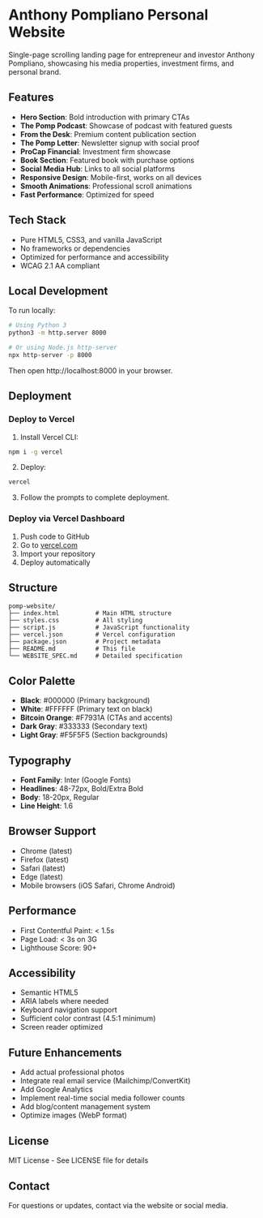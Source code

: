 # Anthony Pompliano Personal Website

Single-page scrolling landing page for entrepreneur and investor Anthony Pompliano, showcasing his media properties, investment firms, and personal brand.

## Features

- **Hero Section**: Bold introduction with primary CTAs
- **The Pomp Podcast**: Showcase of podcast with featured guests
- **From the Desk**: Premium content publication section
- **The Pomp Letter**: Newsletter signup with social proof
- **ProCap Financial**: Investment firm showcase
- **Book Section**: Featured book with purchase options
- **Social Media Hub**: Links to all social platforms
- **Responsive Design**: Mobile-first, works on all devices
- **Smooth Animations**: Professional scroll animations
- **Fast Performance**: Optimized for speed

## Tech Stack

- Pure HTML5, CSS3, and vanilla JavaScript
- No frameworks or dependencies
- Optimized for performance and accessibility
- WCAG 2.1 AA compliant

## Local Development

To run locally:

```bash
# Using Python 3
python3 -m http.server 8000

# Or using Node.js http-server
npx http-server -p 8000
```

Then open http://localhost:8000 in your browser.

## Deployment

### Deploy to Vercel

1. Install Vercel CLI:
```bash
npm i -g vercel
```

2. Deploy:
```bash
vercel
```

3. Follow the prompts to complete deployment.

### Deploy via Vercel Dashboard

1. Push code to GitHub
2. Go to [vercel.com](https://vercel.com)
3. Import your repository
4. Deploy automatically

## Structure

```
pomp-website/
├── index.html          # Main HTML structure
├── styles.css          # All styling
├── script.js           # JavaScript functionality
├── vercel.json         # Vercel configuration
├── package.json        # Project metadata
├── README.md           # This file
└── WEBSITE_SPEC.md     # Detailed specification
```

## Color Palette

- **Black**: #000000 (Primary background)
- **White**: #FFFFFF (Primary text on black)
- **Bitcoin Orange**: #F7931A (CTAs and accents)
- **Dark Gray**: #333333 (Secondary text)
- **Light Gray**: #F5F5F5 (Section backgrounds)

## Typography

- **Font Family**: Inter (Google Fonts)
- **Headlines**: 48-72px, Bold/Extra Bold
- **Body**: 18-20px, Regular
- **Line Height**: 1.6

## Browser Support

- Chrome (latest)
- Firefox (latest)
- Safari (latest)
- Edge (latest)
- Mobile browsers (iOS Safari, Chrome Android)

## Performance

- First Contentful Paint: < 1.5s
- Page Load: < 3s on 3G
- Lighthouse Score: 90+

## Accessibility

- Semantic HTML5
- ARIA labels where needed
- Keyboard navigation support
- Sufficient color contrast (4.5:1 minimum)
- Screen reader optimized

## Future Enhancements

- Add actual professional photos
- Integrate real email service (Mailchimp/ConvertKit)
- Add Google Analytics
- Implement real-time social media follower counts
- Add blog/content management system
- Optimize images (WebP format)

## License

MIT License - See LICENSE file for details

## Contact

For questions or updates, contact via the website or social media.
